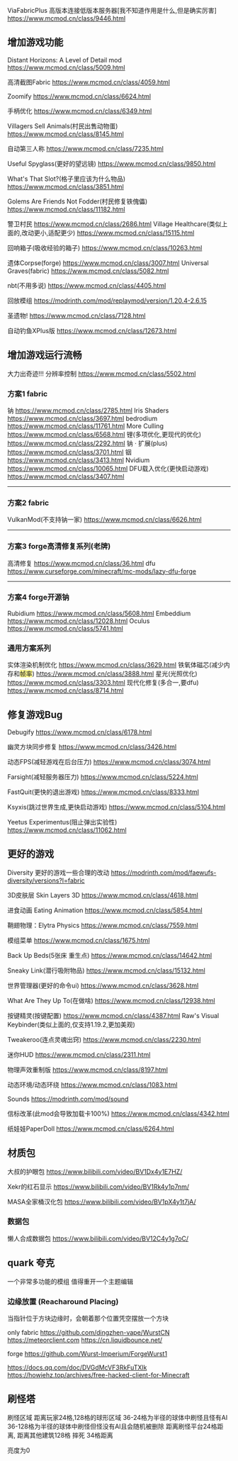 



ViaFabricPlus
高版本连接低版本服务器\[我不知道作用是什么,但是确实厉害\]
https://www.mcmod.cn/class/9446.html

## 增加游戏功能
Distant Horizons: A Level of Detail mod
https://www.mcmod.cn/class/5009.html

高清截图Fabric
https://www.mcmod.cn/class/4059.html

Zoomify
https://www.mcmod.cn/class/6624.html

手柄优化
https://www.mcmod.cn/class/6349.html

Villagers Sell Animals(村民出售动物蛋)
https://www.mcmod.cn/class/8145.html

自动第三人称
https://www.mcmod.cn/class/7235.html

Useful Spyglass(更好的望远镜)
https://www.mcmod.cn/class/9850.html

What's That Slot?(格子里应该为什么物品) 
https://www.mcmod.cn/class/3851.html

Golems Are Friends Not Fodder(村民修复铁傀儡)
https://www.mcmod.cn/class/11182.html

警卫村民
https://www.mcmod.cn/class/2686.html
Village Healthcare(类似上面的,改动更小,适配更少)
https://www.mcmod.cn/class/15115.html

回响箱子(吸收经验的箱子)
https://www.mcmod.cn/class/10263.html

遗体Corpse(forge) https://www.mcmod.cn/class/3007.html
Universal Graves(fabric) https://www.mcmod.cn/class/5082.html

nbt(不用多说) https://www.mcmod.cn/class/4405.html

回放模组 https://modrinth.com/mod/replaymod/version/1.20.4-2.6.15

圣遗物! https://www.mcmod.cn/class/7128.html

自动钓鱼XPlus版 https://www.mcmod.cn/class/12673.html
## 增加游戏运行流畅 

大力出奇迹!!!
分辨率控制 https://www.mcmod.cn/class/5502.html
### 方案1 fabric
钠 https://www.mcmod.cn/class/2785.html
Iris Shaders https://www.mcmod.cn/class/3697.html
bedrodium https://www.mcmod.cn/class/11761.html
More Culling https://www.mcmod.cn/class/6568.html
锂(多项优化,更现代的优化) https://www.mcmod.cn/class/2292.html
钠 · 扩展(plus) https://www.mcmod.cn/class/3701.html
铟 https://www.mcmod.cn/class/3413.html
Nvidium https://www.mcmod.cn/class/10065.html
DFU载入优化(更快启动游戏) https://www.mcmod.cn/class/3407.html

----
### 方案2 fabric
VulkanMod(不支持钠一家) https://www.mcmod.cn/class/6626.html

---
### 方案3 forge高清修复系列(老牌)
高清修复 https://www.mcmod.cn/class/36.html
dfu https://www.curseforge.com/minecraft/mc-mods/lazy-dfu-forge

---
### 方案4 forge开源钠
Rubidium https://www.mcmod.cn/class/5608.html
Embeddium https://www.mcmod.cn/class/12028.html
Oculus https://www.mcmod.cn/class/5741.html

### 通用方案系列
实体渲染机制优化 https://www.mcmod.cn/class/3629.html
铁氧体磁芯(减少内存和<span style="background:#fff88f">帧率</span>) https://www.mcmod.cn/class/3888.html
星光(光照优化) https://www.mcmod.cn/class/3303.html 
现代化修复(多合一,要dfu) https://www.mcmod.cn/class/8714.html
## 修复游戏Bug
Debugify
https://www.mcmod.cn/class/6178.html

幽灵方块同步修复
https://www.mcmod.cn/class/3426.html

动态FPS(减轻游戏在后台压力)
https://www.mcmod.cn/class/3074.html

Farsight(减轻服务器压力)
https://www.mcmod.cn/class/5224.html

FastQuit(更快的退出游戏)
https://www.mcmod.cn/class/8333.html

Ksyxis(跳过世界生成,更快启动游戏)
https://www.mcmod.cn/class/5104.html

Yeetus Experimentus(阻止弹出实验性)
https://www.mcmod.cn/class/11062.html
## 更好的游戏

Diversity 更好的游戏一些合理的改动 https://modrinth.com/mod/faewufs-diversity/versions?l=fabric

3D皮肤层 Skin Layers 3D https://www.mcmod.cn/class/4618.html

进食动画 Eating Animation https://www.mcmod.cn/class/5854.html

鞘翅物理：Elytra Physics https://www.mcmod.cn/class/7559.html

模组菜单 https://www.mcmod.cn/class/1675.html

Back Up Beds(5张床 重生点) https://www.mcmod.cn/class/14642.html

Sneaky Link(潜行吸附物品) https://www.mcmod.cn/class/15132.html

世界管理器(更好的命令ui) https://www.mcmod.cn/class/3628.html

What Are They Up To(在做啥) https://www.mcmod.cn/class/12938.html

按键精灵(按键配置) https://www.mcmod.cn/class/4387.html
Raw's Visual Keybinder(类似上面的,仅支持1.19.2,更加美观)

Tweakeroo(连点灵魂出窍) https://www.mcmod.cn/class/2230.html

迷你HUD https://www.mcmod.cn/class/2311.html

物理声效重制版 https://www.mcmod.cn/class/8197.html

动态环境/动态环绕  https://www.mcmod.cn/class/1083.html

Sounds https://modrinth.com/mod/sound

信标改革(此mod会导致加载卡100%) https://www.mcmod.cn/class/4342.html

纸娃娃PaperDoll https://www.mcmod.cn/class/6264.html
## 材质包

大叔的护眼包 https://www.bilibili.com/video/BV1Dx4y1E7HZ/

Xekr的红石显示 https://www.bilibili.com/video/BV1Rk4y1p7nm/

MASA全家桶汉化包 https://www.bilibili.com/video/BV1pX4y1t7jA/

### 数据包
懒人合成数据包 https://www.bilibili.com/video/BV12C4y1g7oC/
## quark 夸克
一个非常多功能的模组 值得重开一个主题编辑
### 边缘放置 (Reacharound Placing)
当指针位于方块边缘时，会朝着那个位置凭空摆放一个方块


only fabric
https://github.com/dingzhen-vape/WurstCN
https://meteorclient.com
https://cn.liquidbounce.net/

forge
https://github.com/Wurst-Imperium/ForgeWurst1

https://docs.qq.com/doc/DVGdMcVF3RkFuTXlk
https://howiehz.top/archives/free-hacked-client-for-Minecraft
##  刷怪塔
刷怪区域 距离玩家24格,128格的球形区域
36-24格为半径的球体中刷怪且怪有AI
36-128格为半径的球体中刷怪但怪没有AI且会随机被删除
距离刷怪平台24格距离, 距离其他建筑128格
摔死 34格距离

亮度为0